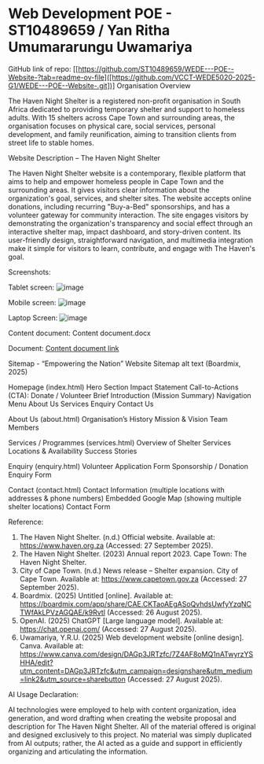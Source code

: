 # Web Development POE - ST10489659 / Yan Ritha Umumararungu Uwamariya

GitHub link of repo: [[https://github.com/ST10489659/WEDE---POE--Website-?tab=readme-ov-file]([https://github.com/VCCT-WEDE5020-2025-G1/WEDE---POE--Website-.git])]
Organisation Overview

The Haven Night Shelter is a registered non-profit organisation in South Africa dedicated to providing temporary shelter and support to homeless adults. With 15 shelters across Cape Town and surrounding areas, the organisation focuses on physical care, social services, personal development, and family reunification, aiming to transition clients from street life to stable homes.

Website Description – The Haven Night Shelter

The Haven Night Shelter website is a contemporary, flexible platform that aims to help and empower homeless people in Cape Town and the surrounding areas. It gives visitors clear information about the organization's goal, services, and shelter sites. The website accepts online donations, including recurring "Buy-a-Bed" sponsorships, and has a volunteer gateway for community interaction. The site engages visitors by demonstrating the organization's transparency and social effect through an interactive shelter map, impact dashboard, and story-driven content. Its user-friendly design, straightforward navigation, and multimedia integration make it simple for visitors to learn, contribute, and engage with The Haven's goal.

Screenshots:

Tablet screen:
![image](https://github.com/user-attachments/assets/0460dbc8-10d8-4424-9999-4fe0597f63d4)

Mobile screen:
![image](https://github.com/user-attachments/assets/cb15a778-7413-4d99-9aac-1374f60a736b)

Laptop Screen:
![image](https://github.com/user-attachments/assets/a7da3bda-9634-4c41-9914-1d0a04b2f2c4)


Content document:
Content document.docx

Document:
[Content document link](https://advtechonline-my.sharepoint.com/:w:/g/personal/st10489659_vcconnect_edu_za/EaE0X3OZVVpPoj1nzRgrcCIBYO91QV2H0grgMvRdFxzLVg?e=jRBUgt)

Sitemap - “Empowering the Nation” Website Sitemap alt text (Boardmix, 2025)

Homepage (index.html) Hero Section Impact Statement Call-to-Actions (CTA): Donate / Volunteer Brief Introduction (Mission Summary) Navigation Menu About Us Services Enquiry Contact Us

About Us (about.html) Organisation’s History Mission & Vision Team Members

Services / Programmes (services.html) Overview of Shelter Services Locations & Availability Success Stories

Enquiry (enquiry.html) Volunteer Application Form Sponsorship / Donation Enquiry Form

Contact (contact.html) Contact Information (multiple locations with addresses & phone numbers) Embedded Google Map (showing multiple shelter locations) Contact Form

Reference:

1.	The Haven Night Shelter. (n.d.) Official website. Available at: https://www.haven.org.za (Accessed: 27 September 2025).
2.	The Haven Night Shelter. (2023) Annual report 2023. Cape Town: The Haven Night Shelter.
3.	City of Cape Town. (n.d.) News release – Shelter expansion. City of Cape Town. Available at: https://www.capetown.gov.za (Accessed: 27 September 2025).
4.	Boardmix. (2025) Untitled [online]. Available at: https://boardmix.com/app/share/CAE.CKTaoAEgASoQvhdsUwfyYzqNCTWfAkLPVzAGQAE/k9Rvtl (Accessed: 26 August 2025).
5.	OpenAI. (2025) ChatGPT [Large language model]. Available at: https://chat.openai.com/ (Accessed: 27 August 2025).
6.	Uwamariya, Y.R.U. (2025) Web development website [online design]. Canva. Available at: https://www.canva.com/design/DAGp3JRTzfc/7Z4AF8oMQ1nATwyrzYSHHA/edit?utm_content=DAGp3JRTzfc&utm_campaign=designshare&utm_medium=link2&utm_source=sharebutton (Accessed: 27 August 2025).


AI Usage Declaration:

AI technologies were employed to help with content organization, idea generation, and word drafting when creating the website proposal and description for The Haven Night Shelter. All of the material offered is original and designed exclusively to this project. No material was simply duplicated from AI outputs; rather, the AI acted as a guide and support in efficiently organizing and articulating the information.
